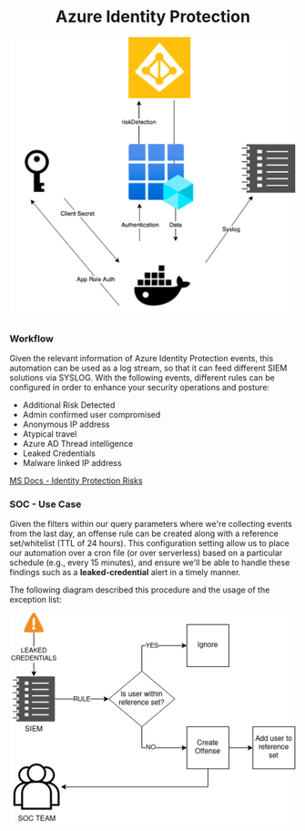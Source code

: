 <div align="center">
    <h1>Azure Identity Protection</h1>
    <img src="img/flow.png" width=500>
</div>

### Workflow
Given the relevant information of Azure Identity Protection events, this automation can be used as a log stream, so that it can feed different SIEM solutions via SYSLOG. With the following events, different rules can be configured in order to enhance your security operations and posture:
* Additional Risk Detected
* Admin confirmed user compromised
* Anonymous IP address
* Atypical travel
* Azure AD Thread intelligence
* Leaked Credentials
* Malware linked IP address

[MS Docs - Identity Protection Risks](https://docs.microsoft.com/en-us/azure/active-directory/identity-protection/concept-identity-protection-risks)

### SOC - Use Case
Given the filters within our query parameters where we're collecting events from the last day, an offense rule can be created along with a reference set/whitelist (TTL of 24 hours). This configuration setting allow us to place our automation over a cron file (or over serverless) based on a particular schedule (e.g., every 15 minutes), and ensure we'll be able to handle these findings such as a **leaked-credential** alert in a timely manner. 

The following diagram described this procedure and the usage of the exception list:

<div align="center">
    <img src="img/use_case.png" width=500>
</div>